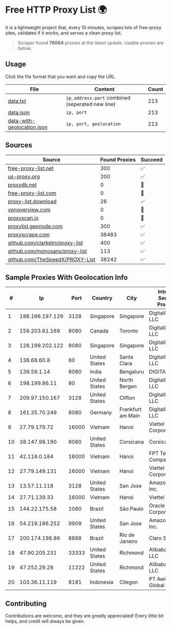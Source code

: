 
# Free HTTP Proxy List 🌍

It is a lightweight project that, every 10 minutes, scrapes lots of free-proxy sites, validates if it works, and serves a clean proxy list.


> Scraper found **76064** proxies at the latest update. Usable proxies are below.

## Usage

Click the file format that you want and copy the URL.


|File|Content|Count|
|----|-------|-----|
|[data.txt](https://raw.githubusercontent.com/themiralay/Proxy-List-World/master/data.txt)|`ip_address:port` combined (seperated new line)|213|
|[data.json](https://raw.githubusercontent.com/themiralay/Proxy-List-World/master/data.json)|`ip, port`|213|
|[data-with-geolocation.json](https://raw.githubusercontent.com/themiralay/Proxy-List-World/master/data-with-geolocation.json)|`ip, port, geolocation`|213|

## Sources

|Source|Found Proxies|Succeed|
|------|-------------|-------|
|[free-proxy-list.net](https://free-proxy-list.net)|300|✅|
|[us-proxy.org](https://www.us-proxy.org)|200|✅|
|[proxydb.net](http://proxydb.net)|0|🚫|
|[free-proxy-list.com](https://free-proxy-list.com/?page=&port=&type%5B%5D=http&type%5B%5D=https&up_time=0&search=Search)|0|🚫|
|[proxy-list.download](https://www.proxy-list.download/HTTP)|26|✅|
|[vpnoverview.com](https://vpnoverview.com/privacy/anonymous-browsing/free-proxy-servers)|0|🚫|
|[proxyscan.io](https://www.proxyscan.io)|0|🚫|
|[proxylist.geonode.com](https://proxylist.geonode.com/api/proxy-list?limit=300&page=1&sort_by=lastChecked&sort_type=desc&protocols=http,https)|300|✅|
|[proxyscrape.com](https://api.proxyscrape.com/v2/?request=displayproxies&protocol=http&timeout=10000&country=all&ssl=all&anonymity=all)|36483|✅|
|[github.com/clarketm/proxy-list](https://raw.githubusercontent.com/clarketm/proxy-list/master/proxy-list-raw.txt)|400|✅|
|[github.com/monosans/proxy-list](https://raw.githubusercontent.com/monosans/proxy-list/main/proxies/http.txt)|113|✅|
|[github.com/TheSpeedX/PROXY-List](https://raw.githubusercontent.com/TheSpeedX/PROXY-List/master/http.txt)|38242|✅|


## Sample Proxies With Geolocation Info

|#|Ip|Port|Country|City|Internet Service Provider|
|-|--|----|-------|----|-------------------------|
|1|188.166.197.129|3128|Singapore|Singapore|DigitalOcean, LLC|
|2|159.203.61.169|8080|Canada|Toronto|DigitalOcean, LLC|
|3|128.199.202.122|8080|Singapore|Singapore|DigitalOcean, LLC|
|4|138.68.60.8|80|United States|Santa Clara|DigitalOcean, LLC|
|5|139.59.1.14|8080|India|Bengaluru|DIGITALOCEAN|
|6|198.199.86.11|80|United States|North Bergen|DigitalOcean, LLC|
|7|209.97.150.167|3128|United States|Clifton|DigitalOcean, LLC|
|8|161.35.70.249|8080|Germany|Frankfurt am Main|DigitalOcean, LLC|
|9|27.79.179.72|16000|Vietnam|Hanoi|Viettel Corporation|
|10|38.147.98.190|8080|United States|Corsicana|Corsicana ISD|
|11|42.118.0.184|16000|Vietnam|Hanoi|FPT Telecom Company|
|12|27.79.149.131|16000|Vietnam|Hanoi|Viettel Corporation|
|13|13.57.11.118|3128|United States|San Jose|Amazon.com, Inc.|
|14|27.71.139.33|16000|Vietnam|Hanoi|Viettel Group|
|15|144.22.175.58|1080|Brazil|São Paulo|Oracle Corporation|
|16|54.219.186.252|9909|United States|San Jose|Amazon.com, Inc.|
|17|200.174.198.86|8888|Brazil|Rio de Janeiro|Claro S.A|
|18|47.90.205.231|33333|United States|Richmond|Alibaba.com LLC|
|19|47.252.29.28|11222|United States|Richmond|Alibaba Cloud LLC|
|20|103.36.11.119|8181|Indonesia|Cilegon|PT Awinet Global Mandiri|



## Contributing

Contributions are welcome, and they are greatly appreciated! Every
little bit helps, and credit will always be given.

